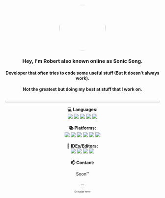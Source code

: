 <div style="overflow: hidden">
    <br>
    <div align="center">
        <img src="https://avatars.githubusercontent.com/u/49361427?v=4" style="border-radius:50%; width: 150px; height: 150px">
    </div>
    <div align="center">
        <h3>Hey, I'm Robert also known online as Sonic Song.</h3>
        <h4>Developer that often tries to code some useful stuff (But it doesn't always work).</h4>
        <h4>Not the greatest but doing my best at stuff that I work on.</h4>
    </div>
</div>
<div align="center">
<hr>

<strong>💻 Languages:</strong><br>
    <img src="https://img.shields.io/badge/-C++-00599C?style=for-the-badge&logo=c%2B%2B&logoColor=white&labelColor=black">
    <img src="https://img.shields.io/badge/-C-A8B9CC?style=for-the-badge&logo=c&logoColor=white&labelColor=black">
    <img src="https://img.shields.io/badge/-Python-3776AB?style=for-the-badge&logo=python&logoColor=white&labelColor=black">
    <img src="https://img.shields.io/badge/-HTML-E34F26?style=for-the-badge&logo=html5&logoColor=white&labelColor=black">
    <img src="https://img.shields.io/badge/css3-%231572B6.svg?style=for-the-badge&logo=css3&logoColor=white&labelColor=black">
<br><br>
<strong>📚 Platforms:</strong><br>
    <img src="https://img.shields.io/badge/-Arch Linux-1793D1?style=for-the-badge&logo=arch-linux&logoColor=white&labelColor=black">
    <img src="https://img.shields.io/badge/Docker-2CA5E0?style=for-the-badge&logo=docker&logoColor=white&labelColor=black">
    <img src="https://img.shields.io/badge/-Ubuntu-E95420?style=for-the-badge&logo=ubuntu&logoColor=white&labelColor=black">
    <img src="https://img.shields.io/badge/Apache-D22128?style=for-the-badge&logo=Apache&logoColor=white&labelColor=black">
    <img src="https://img.shields.io/badge/-Windows-0078D6?style=for-the-badge&logo=windows&logoColor=white&labelColor=black">
    <img src="https://img.shields.io/badge/-git-F05032?style=for-the-badge&logo=git&logoColor=white&labelColor=black">
<br><br>
<strong>📱 IDEs/Editors:</strong><br>
    <img src="https://img.shields.io/badge/phpstorm-143?style=for-the-badge&logo=phpstorm&logoColor=black&color=black&labelColor=darkorchid">
    <img src="https://img.shields.io/badge/clion-143?style=for-the-badge&logo=clion&logoColor=black&color=black&labelColor=00A98F">
    <img src="https://img.shields.io/badge/pycharm-143?style=for-the-badge&logo=pycharm&logoColor=black&color=black&labelColor=A5CD39">
    <img src="https://img.shields.io/badge/neovim-143?style=for-the-badge&logo=neovim&logoColor=black&color=black&labelColor=57A143">
<br><br>
<strong>📫 Contact:</strong>
<p>Soon&#8482</p>
<p>...</p>
<p style="font-size: 50%">Or maybe never</p>
</div>
